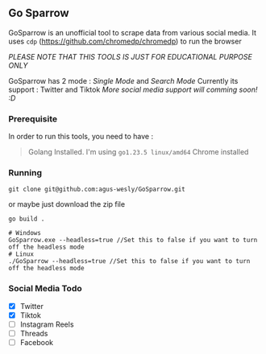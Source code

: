 ## Go Sparrow
GoSparrow is an unofficial tool to scrape data from various social media. 
It uses `cdp` (https://github.com/chromedp/chromedp) to run the browser

*PLEASE NOTE THAT THIS TOOLS IS JUST FOR EDUCATIONAL PURPOSE ONLY*

GoSparrow has 2 mode : *Single Mode* and *Search Mode*
Currently its support : Twitter and Tiktok
*More social media support will comming soon! :D*

### Prerequisite
In order to run this tools, you need to have : 
> Golang Installed. I'm using `go1.23.5 linux/amd64`
> Chrome installed

### Running
```
git clone git@github.com:agus-wesly/GoSparrow.git
```
or maybe just download the zip file

```
go build .

# Windows
GoSparrow.exe --headless=true //Set this to false if you want to turn off the headless mode
# Linux
./GoSparrow --headless=true //Set this to false if you want to turn off the headless mode
```

### Social Media Todo
- [x] Twitter
- [x] Tiktok
- [ ] Instagram Reels
- [ ] Threads
- [ ] Facebook
